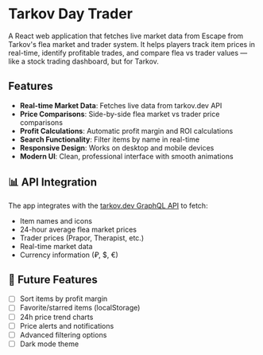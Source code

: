 # Tarkov Day Trader

A React web application that fetches live market data from Escape from Tarkov's flea market and trader system. It helps players track item prices in real-time, identify profitable trades, and compare flea vs trader values — like a stock trading dashboard, but for Tarkov.

## Features

- **Real-time Market Data**: Fetches live data from tarkov.dev API
- **Price Comparisons**: Side-by-side flea market vs trader price comparisons
- **Profit Calculations**: Automatic profit margin and ROI calculations
- **Search Functionality**: Filter items by name in real-time
- **Responsive Design**: Works on desktop and mobile devices
- **Modern UI**: Clean, professional interface with smooth animations

## 📊 API Integration

The app integrates with the [tarkov.dev GraphQL API](https://api.tarkov.dev/graphql) to fetch:

- Item names and icons
- 24-hour average flea market prices
- Trader prices (Prapor, Therapist, etc.)
- Real-time market data
- Currency information (₽, $, €)

## 🔮 Future Features

- [ ] Sort items by profit margin
- [ ] Favorite/starred items (localStorage)
- [ ] 24h price trend charts
- [ ] Price alerts and notifications
- [ ] Advanced filtering options
- [ ] Dark mode theme